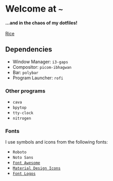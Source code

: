 # Welcome at `~`
**...and in the chaos of my dotfiles!**\
\
[Rice](rice.png)

## Dependencies
  - Window Manager: `i3-gaps`
  - Compositor: `picom-ibhagwan`
  - Bar: `polybar`
  - Program Launcher: `rofi`
### Other programs
  - `cava`
  - `bpytop`
  - `tty-clock`
  - `nitrogen`
### Fonts
I use symbols and icons from the following fonts:
  - `Roboto`
  - `Noto Sans`
  - [`Font Awesome`](https://fontawesome.com/)
  - [`Material Design Icons`](https://github.com/google/material-design-icons)
  - [`Font Logos`](https://github.com/lukas-w/font-logos)

